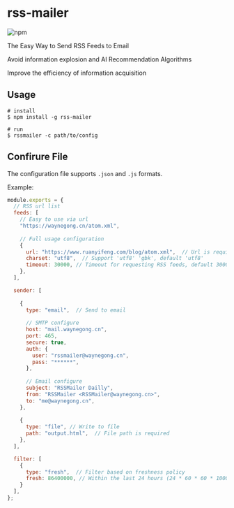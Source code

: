 # rss-mailer

![npm](https://img.shields.io/npm/v/rss-mailer)

The Easy Way to Send RSS Feeds to Email

Avoid information explosion and AI Recommendation Algorithms

Improve the efficiency of information acquisition

## Usage

```shell
# install
$ npm install -g rss-mailer

# run
$ rssmailer -c path/to/config
```

## Confirure File

The configuration file supports `.json` and `.js` formats.

Example: 
```js
module.exports = {
  // RSS url list
  feeds: [
    // Easy to use via url
    "https://waynegong.cn/atom.xml",
    
    // Full usage configuration
    {
      url: "https://www.ruanyifeng.com/blog/atom.xml",  // Url is required
      charset: "utf8",  // Support 'utf8' 'gbk', default 'utf8'
      timeout: 30000, // Timeout for requesting RSS feeds, default 30000 ms
    },
  ],

  sender: [
    
    {
      type: "email",  // Send to email
      
      // SMTP configure
      host: "mail.waynegong.cn",
      port: 465,
      secure: true,
      auth: {
        user: "rssmailer@waynegong.cn",
        pass: "******",
      },
      
      // Email configure
      subject: "RSSMailer Dailly",
      from: "RSSMailer <RSSMailer@waynegong.cn>",
      to: "me@waynegong.cn",
    },
    
    {
      type: "file", // Write to file
      path: "output.html",  // File path is required
    },
  ],

  filter: [
    {
      type: "fresh",  // Filter based on freshness policy
      fresh: 86400000, // Within the last 24 hours (24 * 60 * 60 * 1000)ms
    }
  ],
};
```
